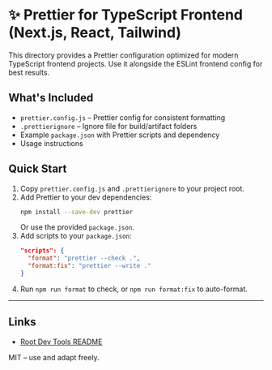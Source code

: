 # ✨ Prettier for TypeScript Frontend (Next.js, React, Tailwind)

This directory provides a Prettier configuration optimized for modern TypeScript frontend projects. Use it alongside the ESLint frontend config for best results.

## What's Included
- `prettier.config.js` – Prettier config for consistent formatting
- `.prettierignore` – Ignore file for build/artifact folders
- Example `package.json` with Prettier scripts and dependency
- Usage instructions

## Quick Start

1. Copy `prettier.config.js` and `.prettierignore` to your project root.
2. Add Prettier to your dev dependencies:
   ```sh
   npm install --save-dev prettier
   ```
   Or use the provided `package.json`.
3. Add scripts to your `package.json`:
   ```json
   "scripts": {
     "format": "prettier --check .",
     "format:fix": "prettier --write ."
   }
   ```
4. Run `npm run format` to check, or `npm run format:fix` to auto-format.

---

## Links
- [Root Dev Tools README](../README.md)

MIT – use and adapt freely.
